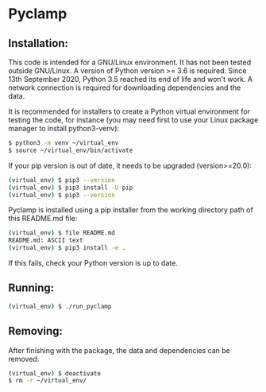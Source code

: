 # Pyclamp

## Installation:

This code is intended for a GNU/Linux environment. It has not been tested 
outside GNU/Linux. A version of Python version >= 3.6 is required. Since 
13th September 2020, Python 3.5 reached its end of life and won't work.
A network connection is required for downloading dependencies and the data.

It is recommended for installers to create a Python virtual environment for 
testing the code, for instance (you may need first to use your Linux package 
manager to  install python3-venv):

```sh
$ python3 -m venv ~/virtual_env
$ source ~/virtual_env/bin/activate
```

If your pip version is out of date, it needs to be upgraded (version>=20.0):
```sh
(virtual_env) $ pip3 --version
(virtual_env) $ pip3 install -U pip
(virtual_env) $ pip3 --version
```

Pyclamp is installed using a pip installer from the working directory path of 
this README.md file:

```sh
(virtual_env) $ file README.md
README.md: ASCII text
(virtual_env) $ pip3 install -e .
```

If this fails, check your Python version is up to date.
 
## Running:

```sh
(virtual_env) $ ./run_pyclamp
```
## Removing:

After finishing with the package, the data and dependencies can be removed:

```sh
(virtual_env) $ deactivate
$ rm -r ~/virtual_env/
```
